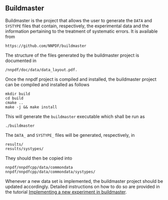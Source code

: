 ## Buildmaster


Buildmaster is the project that allows the user to generate the ``DATA`` and
``SYSTYPE`` files that contain, respectively, the experimental data and the 
information pertaining to the treatment of systematic errors. It is available 
from
```
https://github.com/NNPDF/buildmaster
```
The structure of the files generated by the buildmaster project 
is documented in
```
/nnpdf/doc/data/data_layout.pdf.
```
Once the nnpdf project is compiled and installed, the buildmaster project can
be compiled and installed as follows
```
mkdir build
cd build
cmake .. 
make -j && make install
```
This will generate the `buildmaster` executable which shall be run as
```
./buildmaster
```
The `DATA_` and `SYSTYPE_` files will be generated, respectively, in 
```
results/
results/systypes/
```
They should then be copied into 
```
nnpdf/nnpdfcpp/data/commondata
nnpdf/nnpdfcpp/data/commondata/systypes/
```
Whenever a new data set is implemented, the buildmaster project should be
updated accordingly. Detailed instructions on how to do so are provided in 
the tutorial [Implementing a new experiment in buildmaster](../tutorials/buildmaster.md).


